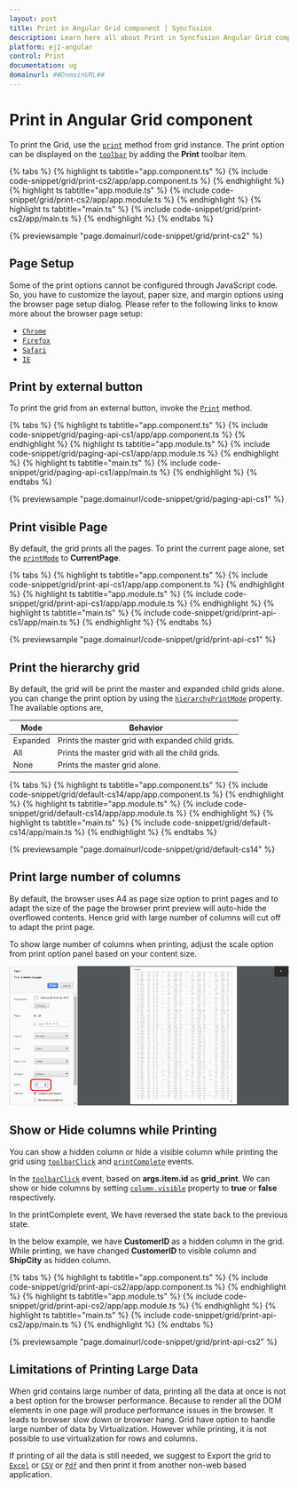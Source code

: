 ```yaml
---
layout: post
title: Print in Angular Grid component | Syncfusion
description: Learn here all about Print in Syncfusion Angular Grid component of Syncfusion Essential JS 2 and more.
platform: ej2-angular
control: Print 
documentation: ug
domainurl: ##DomainURL##
---
```


# Print in Angular Grid component

To print the Grid, use the [`print`](https://ej2.syncfusion.com/angular/documentation/api/grid/#print) method from grid instance. The print option can be displayed on the [`toolbar`](https://ej2.syncfusion.com/angular/documentation/api/grid/#toolbar) by adding the **Print** toolbar item.

{% tabs %}
{% highlight ts tabtitle="app.component.ts" %}
{% include code-snippet/grid/print-cs2/app/app.component.ts %}
{% endhighlight %}
{% highlight ts tabtitle="app.module.ts" %}
{% include code-snippet/grid/print-cs2/app/app.module.ts %}
{% endhighlight %}
{% highlight ts tabtitle="main.ts" %}
{% include code-snippet/grid/print-cs2/app/main.ts %}
{% endhighlight %}
{% endtabs %}
  
{% previewsample "page.domainurl/code-snippet/grid/print-cs2" %}

## Page Setup

Some of the print options cannot be configured through JavaScript code. So, you have to customize the layout, paper size, and margin options using the browser page setup dialog. Please refer to the following links to know more about the browser page setup:

* [`Chrome`](https://support.google.com/chrome/answer/1069693?hl=en&visit_id=1-636335333734668335-3165046395&rd=1)
* [`Firefox`](https://support.mozilla.org/en-US/kb/how-print-web-pages-firefox)
* [`Safari`](http://www.mintprintables.com/print-tips/adjust-margins-osx/)
* [`IE`](http://www.helpteaching.com/help/print/index.htm)

## Print by external button

To print the grid from an external button, invoke the [`Print`](https://ej2.syncfusion.com/angular/documentation/api/grid/#print) method.

{% tabs %}
{% highlight ts tabtitle="app.component.ts" %}
{% include code-snippet/grid/paging-api-cs1/app/app.component.ts %}
{% endhighlight %}
{% highlight ts tabtitle="app.module.ts" %}
{% include code-snippet/grid/paging-api-cs1/app/app.module.ts %}
{% endhighlight %}
{% highlight ts tabtitle="main.ts" %}
{% include code-snippet/grid/paging-api-cs1/app/main.ts %}
{% endhighlight %}
{% endtabs %}
  
{% previewsample "page.domainurl/code-snippet/grid/paging-api-cs1" %}

## Print visible Page

By default, the grid prints all the pages. To print the current page alone, set the [`printMode`](https://ej2.syncfusion.com/angular/documentation/api/grid/#printmode) to **CurrentPage**.

{% tabs %}
{% highlight ts tabtitle="app.component.ts" %}
{% include code-snippet/grid/print-api-cs1/app/app.component.ts %}
{% endhighlight %}
{% highlight ts tabtitle="app.module.ts" %}
{% include code-snippet/grid/print-api-cs1/app/app.module.ts %}
{% endhighlight %}
{% highlight ts tabtitle="main.ts" %}
{% include code-snippet/grid/print-api-cs1/app/main.ts %}
{% endhighlight %}
{% endtabs %}
  
{% previewsample "page.domainurl/code-snippet/grid/print-api-cs1" %}

## Print the hierarchy grid

By default, the grid will be print the master and expanded child grids alone. you can change the print option by using the [`hierarchyPrintMode`](https://ej2.syncfusion.com/angular/documentation/api/grid/#hierarchyprintmode) property. The available options are,

| Mode     | Behavior    |
|----------|-------------|
| Expanded | Prints the master grid with expanded child grids. |
| All      | Prints the master grid with all the child grids. |
| None     | Prints the master grid alone. |

{% tabs %}
{% highlight ts tabtitle="app.component.ts" %}
{% include code-snippet/grid/default-cs14/app/app.component.ts %}
{% endhighlight %}
{% highlight ts tabtitle="app.module.ts" %}
{% include code-snippet/grid/default-cs14/app/app.module.ts %}
{% endhighlight %}
{% highlight ts tabtitle="main.ts" %}
{% include code-snippet/grid/default-cs14/app/main.ts %}
{% endhighlight %}
{% endtabs %}
  
{% previewsample "page.domainurl/code-snippet/grid/default-cs14" %}

## Print large number of columns

By default, the browser uses A4 as page size option to print pages and to adapt the size of the page the browser print preview will auto-hide the overflowed contents. Hence grid with large number of columns will cut off to adapt the print page.

To show large number of columns when printing, adjust the scale option from print option panel based on your content size.

![Scale Option Setting](./images/print-preview.png)

## Show or Hide columns while Printing

You can show a hidden column or hide a visible column while printing the grid using [`toolbarClick`](https://ej2.syncfusion.com/angular/documentation/api/grid#toolbarclick) and [`printComplete`](https://ej2.syncfusion.com/angular/documentation/api/grid#printcomplete) events.

In the [`toolbarClick`](https://ej2.syncfusion.com/angular/documentation/api/grid#toolbarclick) event, based on **args.item.id** as **grid_print**. We can show or hide columns by setting [`column.visible`](https://ej2.syncfusion.com/angular/documentation/api/grid/column/#visible) property to **true** or **false** respectively.

In the printComplete event, We have reversed the state back to the previous state.

In the below example, we have **CustomerID** as a hidden column in the grid. While printing, we have changed **CustomerID** to visible column and **ShipCity** as hidden column.

{% tabs %}
{% highlight ts tabtitle="app.component.ts" %}
{% include code-snippet/grid/print-api-cs2/app/app.component.ts %}
{% endhighlight %}
{% highlight ts tabtitle="app.module.ts" %}
{% include code-snippet/grid/print-api-cs2/app/app.module.ts %}
{% endhighlight %}
{% highlight ts tabtitle="main.ts" %}
{% include code-snippet/grid/print-api-cs2/app/main.ts %}
{% endhighlight %}
{% endtabs %}
  
{% previewsample "page.domainurl/code-snippet/grid/print-api-cs2" %}

## Limitations of Printing Large Data

When grid contains large number of data, printing all the data at once is not a best option for the browser performance. Because to render all the DOM elements in one page will produce performance issues in the browser. It leads to browser slow down or browser hang. Grid have option to handle large number of data by Virtualization. However while printing, it is not possible to use virtualization for rows and columns.

If printing of all the data is still needed, we suggest to Export the grid to [`Excel`](https://ej2.syncfusion.com/angular/documentation/grid/excel-exporting/) or [`CSV`](https://ej2.syncfusion.com/angular/documentation/grid/excel-exporting/) or [`Pdf`](https://ej2.syncfusion.com/angular/documentation/grid/pdf-export/) and then print it from another non-web based application.